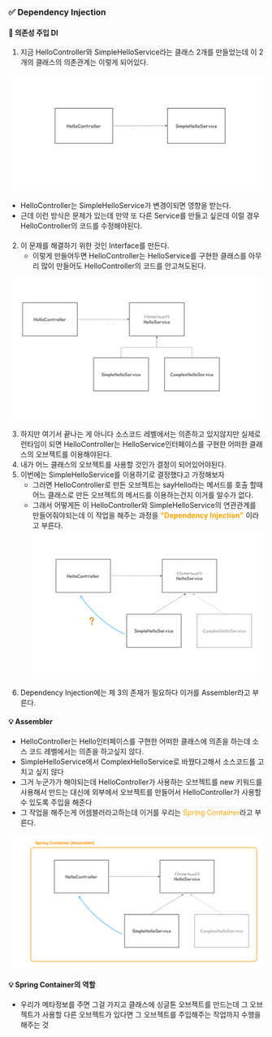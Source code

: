 ### ✅ Dependency Injection

#### 📌 의존성 주입 DI
1. 지금 HelloController와 SimpleHelloService라는 클래스 2개를 만들었는데 이 2개의 클래스의 의존관계는 이렇게 되어있다.
####
![img_3.png](img_3.png)
 - HelloController는 SimpleHelloService가 변경이되면 영향을 받는다.
 - 근데 이런 방식은 문제가 있는데 만약 또 다른 Service를 만들고 싶은데 이럴 경우 HelloController의 코드를 수정해야된다.
####
2. 이 문제를 해결하기 위한 것인 Interface를 만든다.
   - 이렇게 만들어두면 HelloController는 HelloService를 구현한 클래스를 아무리 많이 만들어도 HelloController의 코드를 안고쳐도된다.
  
   
![img_4.png](img_4.png)

3. 하지만 여기서 끝나는 게 아니다 소스코드 레벨에서는 의존하고 있지않지만 실제로 런타임이 되면 HelloController는 HelloService인터페이스를 구현한 어떠한 클래스의 오브젝트를 이용해야된다.
4. 내가 어느 클래스의 오브젝트를 사용할 것인가 결정이 되어있어야된다. 
5. 이번에는 SimpleHelloService를 이용하기로 결정했다고 가정해보자
   - 그러면 HelloController로 만든 오브젝트는 sayHello라는 메서드를 호출 할때 어느 클래스로 만든 오브젝트의 메서드를 이용하는건지 이거를 알수가 없다.
   - 그래서 어떻게든 이 HelloController와 SimpleHelloService의 연관관계를 만들어줘야되는데 이 작업을 해주는 과정을 <span style="color:orange"> **"Dependency Injection"**</span> 이라고 부른다.
![img_5.png](img_5.png)
###
6. Dependency Injection에는 제 3의 존재가 필요하다 이거를 Assembler라고 부른다.

#### 💡 Assembler
   - HelloController는 Hello인터페이스를 구현한 어떠한 클래스에 의존을 하는데 소스 코드 레벨에서는 의존을 하고싶지 않다.
   - SimpleHelloService에서 ComplexHelloService로 바꿨다고해서 소스코드를 고치고 싶지 않다
   - 그거 누군가가 해야되는데 HelloController가 사용하는 오브젝트를 new 키워드를 사용해서 만드는 대신에 외부에서 오브젝트를 만들어서 HelloController가 사용할 수 있도록 주입을 해준다 
   - 그 작업을 해주는게 어셈블러라고하는데 이거를 우리는 <span style="color:orange">Spring Container</span>라고 부른다.

![img_6.png](img_6.png)

#### 💡 Spring Container의 역할
   - 우리가 메타정보를 주면 그걸 가지고 클래스에 싱글톤 오브젝트를 만드는데 그 오브젝트가 사용할 다른 오브젝트가 있다면 그 오브젝트를 주입해주는 작업까지 수행을 해주는 것